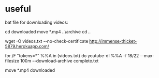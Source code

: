 useful
======

bat file for downloading videos:

cd downloaded
move *.mp4 ..\archive
cd ..

wget -O videos.txt --no-check-certificate http://immense-thicket-5879.herokuapp.com/

for /F "tokens=*" %%A in (videos.txt) do youtube-dl %%A -f 18/22 --max-filesize 100m --download-archive complete.txt

move *.mp4 downloaded
